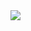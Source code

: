 <!--
**myCrack/myCrack** is a ✨ _special_ ✨ repository because its `README.md` (this file) appears on your GitHub profile.
-->

<img src="https://github-readme-stats.vercel.app/api?username=myCrack&show_icons=true&hide_title=false"/>
